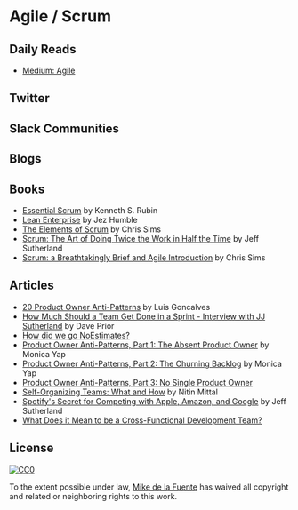 
# Agile / Scrum
## Daily Reads
- [Medium: Agile](https://medium.com/tag/agile/latest)

## Twitter

## Slack Communities

## Blogs

## Books
- [Essential Scrum](https://www.amazon.com/Essential-Scrum-Practical-Addison-Wesley-Signature/dp/0137043295/) by Kenneth S. Rubin
- [Lean Enterprise](https://www.amazon.com/Lean-Enterprise-Performance-Organizations-Innovate/dp/1449368425/) by Jez Humble
- [The Elements of Scrum](https://www.amazon.com/Elements-Scrum-Chris-Sims/dp/0982866917/) by Chris Sims
- [Scrum: The Art of Doing Twice the Work in Half the Time](https://www.amazon.com/Scrum-Doing-Twice-Work-Half/dp/038534645X/) by Jeff Sutherland
- [Scrum: a Breathtakingly Brief and Agile Introduction](https://www.amazon.com/Scrum-Breathtakingly-Brief-Agile-Introduction/dp/193796504X/) by Chris Sims

## Articles
- [20 Product Owner Anti-Patterns](https://luis-goncalves.com/product-owner-antipatterns/) by Luis Goncalves
- [How Much Should a Team Get Done in a Sprint - Interview with JJ Sutherland](https://www.leadingagile.com/podcast/much-team-get-done-sprint/) by Dave Prior
- [How did we go NoEstimates?](http://nieve.herokuapp.com/post/how-did-we-go-noestimates)
- [Product Owner Anti-Patterns, Part 1: The Absent Product Owner](http://www.solutionsiq.com/product-owner-anti-patterns-part-1-the-absent-product-owner/) by Monica Yap
- [Product Owner Anti-Patterns, Part 2: The Churning Backlog](http://www.solutionsiq.com/product-owner-anti-patterns-part-2-the-churning-backlog/) by Monica Yap
- [Product Owner Anti-Patterns, Part 3: No Single Product Owner](http://www.solutionsiq.com/product-owner-anti-patterns-part-3-no-single-product-owner/)
- [Self-Organizing Teams: What and How](https://scrumalliance.org/community/articles/2013/january/self-organizing-teams-what-and-how) by Nitin Mittal
- [Spotify's Secret for Competing with Apple, Amazon, and Google](http://labs.openviewpartners.com/spotify-great-agile-example-scrum-done-right/#.V6HybZp-ynM) by Jeff Sutherland
- [What Does it Mean to be a Cross-Functional Development Team?](https://platinumedge.com/blog/what-does-it-mean-be-cross-functional-development-team)

## License

[![CC0](https://mirrors.creativecommons.org/presskit/buttons/88x31/svg/cc-zero.svg)](https://creativecommons.org/publicdomain/zero/1.0/)

To the extent possible under law, [Mike de la Fuente](http://twitter.highfiveboom.com) has waived all copyright and related or neighboring rights to this work.
